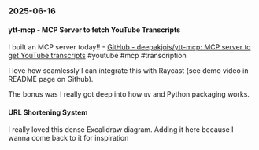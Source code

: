 ### 2025-06-16
#### ytt-mcp - MCP Server to fetch YouTube Transcripts
I built an MCP server today!! - [GitHub - deepakjois/ytt-mcp: MCP server to get YouTube transcripts](https://github.com/deepakjois/ytt-mcp/tree/main) #youtube #mcp #transcription 

I love how seamlessly I can integrate this with Raycast (see demo video in README page on Github).

The bonus was I really got deep into how `uv` and Python packaging works.

#### URL Shortening System
I really loved this dense Excalidraw diagram. Adding it here because I wanna come back to it for inspiration 